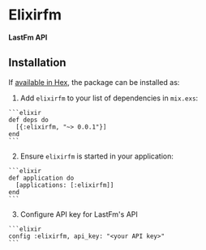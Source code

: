 # Elixirfm

**LastFm API**

## Installation

If [available in Hex](https://hex.pm/docs/publish), the package can be installed as:

  1. Add `elixirfm` to your list of dependencies in `mix.exs`:

    ```elixir
    def deps do
      [{:elixirfm, "~> 0.0.1"}]
    end
    ```

  2. Ensure `elixirfm` is started in your application:

    ```elixir
    def application do
      [applications: [:elixirfm]]
    end
    ```

  3. Configure API key for LastFm's API

    ```elixir
    config :elixirfm, api_key: "<your API key>"
    ```


